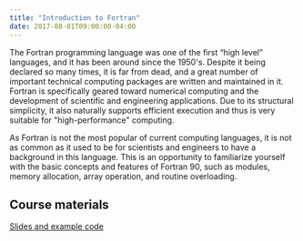 ```yaml
---
title: "Introduction to Fortran"
date: 2017-08-01T09:00:00-04:00
---
```


The Fortran programming language was one of the first “high level” languages, and it has been around since the 1950's. Despite it being declared so many times, it is far from dead, and a great number of important technical computing packages are written and maintained in it. Fortran is specifically geared toward numerical computing and the development of scientific and engineering applications. Due to its structural simplicity, it also naturally supports efficient execution and thus is very suitable for "high-performance" computing.

As Fortran is not the most popular of current computing languages, it is not as common as it used to be for scientists and engineers to have a background in this language. This is an opportunity to familiarize yourself with the basic concepts and features of Fortran 90, such as modules, memory allocation, array operation, and routine overloading. 

## Course materials

[Slides and example code](../materials/Fortran.zip)

